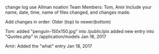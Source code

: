change log
use Allman noation
Team Members: Tom, Amir
Include your name, date, time, name of  files changed, and changes made.

Add changes in order: Older (top) to newer(bottom)

Tom:  added "penguin-150x150.jpg" into /public/pix
      added new entry into "Quotes.php" in /application/models
Jan 18, 2017

Amir: Added the "what" entry 
Jan 18, 2017
